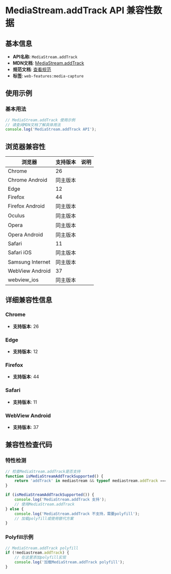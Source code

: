 # MediaStream.addTrack API 兼容性数据

## 基本信息

- **API名称**: `MediaStream.addTrack`
- **MDN文档**: [MediaStream.addTrack](https://developer.mozilla.org/docs/Web/API/MediaStream/addTrack)
- **规范文档**: [查看规范](https://w3c.github.io/mediacapture-main/#dom-mediastream-addtrack)
- **标签**: `web-features:media-capture`

## 使用示例

### 基本用法

```javascript
// MediaStream.addTrack 使用示例
// 请查阅MDN文档了解具体用法
console.log('MediaStream.addTrack API');
```

## 浏览器兼容性

| 浏览器 | 支持版本 | 说明 |
|--------|----------|------|
| Chrome | 26 |  |
| Chrome Android | 同主版本 |  |
| Edge | 12 |  |
| Firefox | 44 |  |
| Firefox Android | 同主版本 |  |
| Oculus | 同主版本 |  |
| Opera | 同主版本 |  |
| Opera Android | 同主版本 |  |
| Safari | 11 |  |
| Safari iOS | 同主版本 |  |
| Samsung Internet | 同主版本 |  |
| WebView Android | 37 |  |
| webview_ios | 同主版本 |  |

## 详细兼容性信息

### Chrome

- **支持版本**: 26

### Edge

- **支持版本**: 12

### Firefox

- **支持版本**: 44

### Safari

- **支持版本**: 11

### WebView Android

- **支持版本**: 37

## 兼容性检查代码

### 特性检测

```javascript
// 检查MediaStream.addTrack是否支持
function isMediaStreamAddTrackSupported() {
    return 'addTrack' in mediastream && typeof mediastream.addTrack === 'function';
}

if (isMediaStreamAddTrackSupported()) {
    console.log('MediaStream.addTrack 支持');
    // 使用MediaStream.addTrack
} else {
    console.log('MediaStream.addTrack 不支持，需要polyfill');
    // 加载polyfill或使用替代方案
}
```

### Polyfill示例

```javascript
// MediaStream.addTrack polyfill
if (!mediastream.addTrack) {
    // 在这里添加polyfill实现
    console.log('加载MediaStream.addTrack polyfill');
}
```

